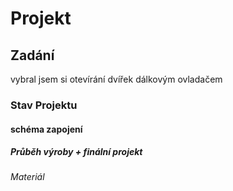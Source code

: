 # Projekt

## Zadání
vybral jsem si otevírání dvířek dálkovým ovladačem
### Stav Projektu

#### schéma zapojení

##### Průběh výroby + finální projekt

###### Materiál
